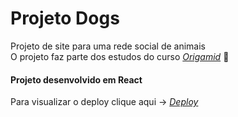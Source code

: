 
# Projeto Dogs
Projeto de site para uma rede social de animais </br>
O projeto faz parte dos estudos do curso  _[Origamid](https://www.origamid.com/)_ :wolf: </br>

#### Projeto desenvolvido em React </br>
Para visualizar o deploy clique aqui -> _[Deploy](https://dogs-wheat.vercel.app/login)_
